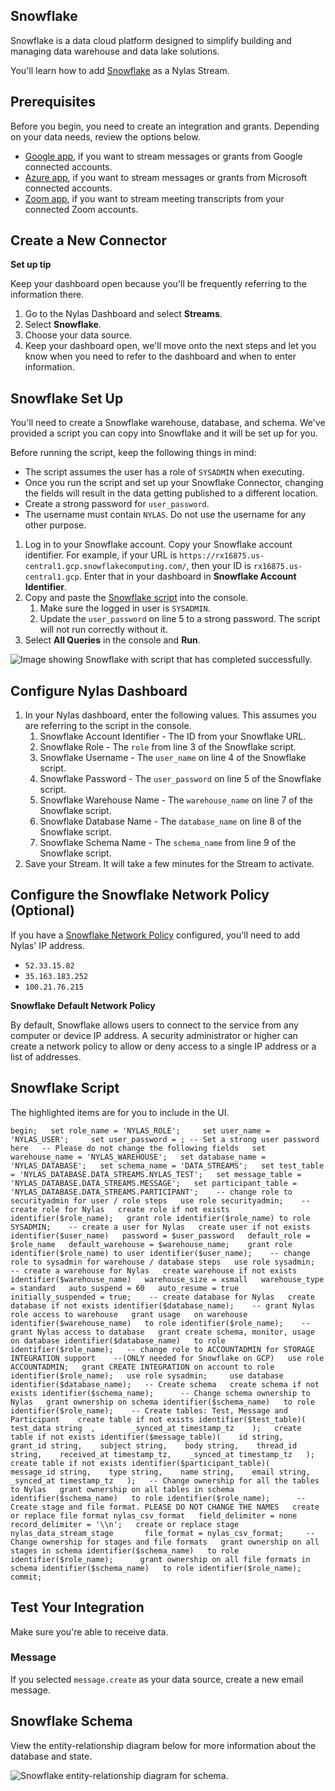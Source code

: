 ## Snowflake

Snowflake is a data cloud platform designed to simplify building and managing data warehouse and data lake solutions.

You'll learn how to add [Snowflake](https://www.snowflake.com/) as a Nylas Stream.

## Prerequisites[](https://developer.nylas.com/docs/streams/snowflake/#prerequisites)

Before you begin, you need to create an integration and grants. Depending on your data needs, review the options below.

-   [Google app](https://developer.nylas.com/docs/streams/google-app/), if you want to stream messages or grants from Google connected accounts.
-   [Azure app](https://developer.nylas.com/docs/streams/azure-app/), if you want to stream messages or grants from Microsoft connected accounts.
-   [Zoom app](https://developer.nylas.com/docs/streams/zoom-transcripts/), if you want to stream meeting transcripts from your connected Zoom accounts.

## Create a New Connector[](https://developer.nylas.com/docs/streams/snowflake/#create-a-new-connector)

**Set up tip**

Keep your dashboard open because you'll be frequently referring to the information there.

1.  Go to the Nylas Dashboard and select **Streams**.
2.  Select **Snowflake**.
3.  Choose your data source.
4.  Keep your dashboard open, we'll move onto the next steps and let you know when you need to refer to the dashboard and when to enter information.

## Snowflake Set Up[](https://developer.nylas.com/docs/streams/snowflake/#snowflake-set-up)

You'll need to create a Snowflake warehouse, database, and schema. We've provided a script you can copy into Snowflake and it will be set up for you.

Before running the script, keep the following things in mind:

-   The script assumes the user has a role of `SYSADMIN` when executing.
-   Once you run the script and set up your Snowflake Connector, changing the fields will result in the data getting published to a different location.
-   Create a strong password for `user_password`.
-   The username must contain `NYLAS`. Do not use the username for any other purpose.

1.  Log in to your Snowflake account. Copy your Snowflake account identifier. For example, if your URL is `https://rx16875.us-central1.gcp.snowflakecomputing.com/`, then your ID is `rx16875.us-central1.gcp`. Enter that in your dashboard in **Snowflake Account Identifier**.
2.  Copy and paste the [Snowflake script](https://developer.nylas.com/docs/streams/snowflake/#snowflake-script) into the console.
    1.  Make sure the logged in user is `SYSADMIN`.
    2.  Update the `user_password` on line 5 to a strong password. The script will not run correctly without it.
3.  Select **All Queries** in the console and **Run**.

![Image showing Snowflake with script that has completed successfully.](https://developer.nylas.com/_images/streams/snowflake_run_script.png)

## Configure Nylas Dashboard[](https://developer.nylas.com/docs/streams/snowflake/#configure-nylas-dashboard)

1.  In your Nylas dashboard, enter the following values. This assumes you are referring to the script in the console.
    1.  Snowflake Account Identifier - The ID from your Snowflake URL.
    2.  Snowflake Role - The `role` from line 3 of the Snowflake script.
    3.  Snowflake Username - The `user_name` on line 4 of the Snowflake script.
    4.  Snowflake Password - The `user_password` on line 5 of the Snowflake script.
    5.  Snowflake Warehouse Name - The `warehouse_name` on line 7 of the Snowflake script.
    6.  Snowflake Database Name - The `database_name` on line 8 of the Snowflake script.
    7.  Snowflake Schema Name - The `schema_name` from line 9 of the Snowflake script.
2.  Save your Stream. It will take a few minutes for the Stream to activate.

## Configure the Snowflake Network Policy (Optional)[](https://developer.nylas.com/docs/streams/snowflake/#configure-the-snowflake-network-policy-optional)

If you have a [Snowflake Network Policy](https://docs.snowflake.com/en/user-guide/network-policies.html) configured, you'll need to add Nylas' IP address.

-   `52.33.15.82`
-   `35.163.183.252`
-   `100.21.76.215`

**Snowflake Default Network Policy**

By default, Snowflake allows users to connect to the service from any computer or device IP address. A security administrator or higher can create a network policy to allow or deny access to a single IP address or a list of addresses.

## Snowflake Script[](https://developer.nylas.com/docs/streams/snowflake/#snowflake-script)

The highlighted items are for you to include in the UI.

```
begin;   set role_name = 'NYLAS_ROLE';     set user_name = 'NYLAS_USER';     set user_password = ; -- Set a strong user password here   -- Please do not change the following fields   set warehouse_name = 'NYLAS_WAREHOUSE';   set database_name = 'NYLAS_DATABASE';   set schema_name = 'DATA_STREAMS';   set test_table = 'NYLAS_DATABASE.DATA_STREAMS.NYLAS_TEST';   set message_table = 'NYLAS_DATABASE.DATA_STREAMS.MESSAGE';   set participant_table = 'NYLAS_DATABASE.DATA_STREAMS.PARTICIPANT';    -- change role to securityadmin for user / role steps   use role securityadmin;    -- create role for Nylas   create role if not exists identifier($role_name);   grant role identifier($role_name) to role SYSADMIN;    -- create a user for Nylas   create user if not exists identifier($user_name)   password = $user_password   default_role = $role_name   default_warehouse = $warehouse_name;    grant role identifier($role_name) to user identifier($user_name);    -- change role to sysadmin for warehouse / database steps   use role sysadmin;    -- create a warehouse for Nylas   create warehouse if not exists identifier($warehouse_name)   warehouse_size = xsmall   warehouse_type = standard   auto_suspend = 60   auto_resume = true   initially_suspended = true;    -- create database for Nylas   create database if not exists identifier($database_name);    -- grant Nylas role access to warehouse   grant usage   on warehouse identifier($warehouse_name)   to role identifier($role_name);    -- grant Nylas access to database   grant create schema, monitor, usage   on database identifier($database_name)   to role identifier($role_name);   -- change role to ACCOUNTADMIN for STORAGE INTEGRATION support    --(ONLY needed for Snowflake on GCP)   use role ACCOUNTADMIN;   grant CREATE INTEGRATION on account to role identifier($role_name);   use role sysadmin;     use database identifier($database_name);   -- Create schema   create schema if not exists identifier($schema_name);      -- Change schema ownership to Nylas   grant ownership on schema identifier($schema_name)   to role identifier($role_name);    -- Create tables: Test, Message and Participant    create table if not exists identifier($test_table)(        test_data string  ,        _synced_at timestamp_tz    );   create table if not exists identifier($message_table)(    id string,    grant_id string,    subject string,    body string,    thread_id string,    received_at timestamp_tz,    _synced_at timestamp_tz   );     create table if not exists identifier($participant_table)(    message_id string,    type string,    name string,    email string,    _synced_at timestamp_tz   );   -- Change ownership for all the tables to Nylas   grant ownership on all tables in schema identifier($schema_name)   to role identifier($role_name);      -- Create stage and file format. PLEASE DO NOT CHANGE THE NAMES   create or replace file format nylas_csv_format   field_delimiter = none   record_delimiter = '\\n';   create or replace stage nylas_data_stream_stage       file_format = nylas_csv_format;     -- Change ownership for stages and file formats   grant ownership on all stages in schema identifier($schema_name)   to role identifier($role_name);      grant ownership on all file formats in schema identifier($schema_name)   to role identifier($role_name);   commit;    
```

## Test Your Integration[](https://developer.nylas.com/docs/streams/snowflake/#test-your-integration)

Make sure you're able to receive data.

### Message[](https://developer.nylas.com/docs/streams/snowflake/#message)

If you selected `message.create` as your data source, create a new email message.

## Snowflake Schema[](https://developer.nylas.com/docs/streams/snowflake/#snowflake-schema)

View the entity-relationship diagram below for more information about the database and state.

![Snowflake entity-relationship diagram for schema.](https://developer.nylas.com/_images/streams/streams_snowflake_erd.png)